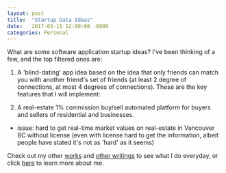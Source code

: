 ```yaml
---
layout: post
title:  "Startup Data Ideas"
date:   2017-03-15 12:00:00 -0800
categories: Personal
---
```

What are some software application startup ideas? I've been thinking of a few, and the top filtered ones are:

1. A 'blind-dating' app idea based on the idea that only friends can match you with another friend's set of friends (at least 2 degree of connections, at most 4 degrees of connections). These are the key features that I will implement:

2. A real-estate 1% commission buy/sell automated platform for buyers and sellers of residential and businesses.
  - issue: hard to get real-time market values on real-estate in Vancouver BC without license (even with license hard to get the information, albeit people have stated it's not as 'hard' as it seems)

Check out my other [works][business] and [other writings][blogs]  to see what I do everyday, or click [here][about] to learn more about me.

[blogs]: http://vincetallica.github.io/blogs
[about]: http://vincetallica.github.io/about
[business]:   https://vpakwong.github.io/

